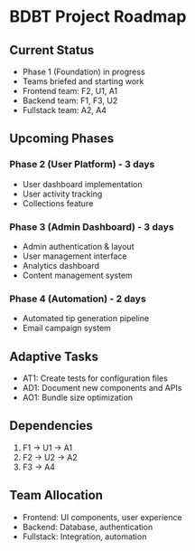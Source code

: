 # BDBT Project Roadmap

## Current Status
- Phase 1 (Foundation) in progress
- Teams briefed and starting work
- Frontend team: F2, U1, A1
- Backend team: F1, F3, U2
- Fullstack team: A2, A4

## Upcoming Phases
### Phase 2 (User Platform) - 3 days
- User dashboard implementation
- User activity tracking
- Collections feature

### Phase 3 (Admin Dashboard) - 3 days
- Admin authentication & layout
- User management interface
- Analytics dashboard
- Content management system

### Phase 4 (Automation) - 2 days
- Automated tip generation pipeline
- Email campaign system

## Adaptive Tasks
- AT1: Create tests for configuration files
- AD1: Document new components and APIs
- AO1: Bundle size optimization

## Dependencies
1. F1 -> U1 -> A1
2. F2 -> U2 -> A2
3. F3 -> A4

## Team Allocation
- Frontend: UI components, user experience
- Backend: Database, authentication
- Fullstack: Integration, automation